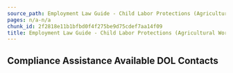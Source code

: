 ```yaml
---
source_path: Employment Law Guide - Child Labor Protections (Agricultural Work).md
pages: n/a-n/a
chunk_id: 2f2818e11b1bfbd0f4f275be9d75cdef7aa14f09
title: Employment Law Guide - Child Labor Protections (Agricultural Work)
---
```

## Compliance Assistance Available DOL Contacts
